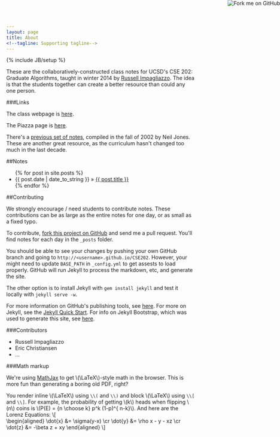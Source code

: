 ```yaml
---
layout: page
title: About 
<!--tagline: Supporting tagline-->
---
```

{% include JB/setup %}

<a href="https://github.com/emchristiansen/CSE202">
  <img style="position: absolute; top: 0; right: 0; border: 0;" src="https://s3.amazonaws.com/github/ribbons/forkme_right_darkblue_121621.png" alt="Fork me on GitHub">
</a>

<script 
  type="text/javascript"
  src="http://cdn.mathjax.org/mathjax/latest/MathJax.js?config=TeX-AMS-MML_HTMLorMML">
</script>

These are the collaboratively-constructed class notes for UCSD's CSE 202: Graduate Algorithms, taught in winter 2014 by [Russell Impagliazzo](http://cseweb.ucsd.edu/~russell/). 
The idea is that the students together can create a better resource than could any one person.

###Links

The class webpage is [here](http://cseweb.ucsd.edu/classes/wi14/cse202-a/).

The Piazza page is [here](http://piazza.com/ucsd/winter2014/cse202/home).

There's a [previous set of notes](http://cseweb.ucsd.edu/~ncjones/cse202/), compiled in the fall of 2002 by Neil Jones.
These are another great resource, as the curriculum hasn't changed too much in the last decade.

##Notes

<ul class="posts">
  {% for post in site.posts %}
    <li><span>{{ post.date | date_to_string }}</span> &raquo; <a href="{{ BASE_PATH }}{{ post.url }}">{{ post.title }}</a></li>
  {% endfor %}
</ul>

##Contributing

We strongly encourage / need students to contribute notes.
These contributions can be as large as the entire notes for one day, or as small as a fixed typo.

To contribute, [fork this project on GitHub](https://github.com/emchristiansen/CSE202) and send me a pull request.
You'll find notes for each day in the `_posts` folder.

You should be able to see your changes by pushing your own GitHub branch and going to `http://<username>.github.io/CSE202`.
However, your might need to update `BASE_PATH` in `_config.yml` to get assests to load properly.
GitHub will run Jekyll to process the markdown, etc, and generate the site.

The other option is to install Jekyll with `gem install jekyll` and test it locally with `jekyll serve -w`.

For more information on GitHub's publishing tools, see [here](http://pages.github.com/).
For more on Jekyll, see the [Jekyll Quick Start](http://jekyllbootstrap.com/usage/jekyll-quick-start.html).
For info on Jekyll Bootstrap, which was used to generate this site, see [here](http://jekyllbootstrap.com).

###Contributors
  * Russell Impagliazzo
  * Eric Christiansen
  * ...

###Math markup

We're using [MathJax](http://www.mathjax.org/) to get \\(\LaTeX\\)-style math in the browser.
This is more fun than generating a boring old PDF, right?

You render inline \\(\LaTeX\\) using `\\(` and `\\)` and block \\(\LaTeX\\) using `\\[` and `\\]`.
For example, the probability of getting \\(k\\) heads when flipping \\(n\\) coins is \\(P(E) = {n \choose k} p^k (1-p)^{ n-k}\\).
And here are the Lorenz Equations:
\\[  
\begin{aligned}
\dot{x} &= \sigma(y-x) \cr
\dot{y} &= \rho x - y - xz \cr
\dot{z} &= -\beta z + xy
\end{aligned}
\\]

